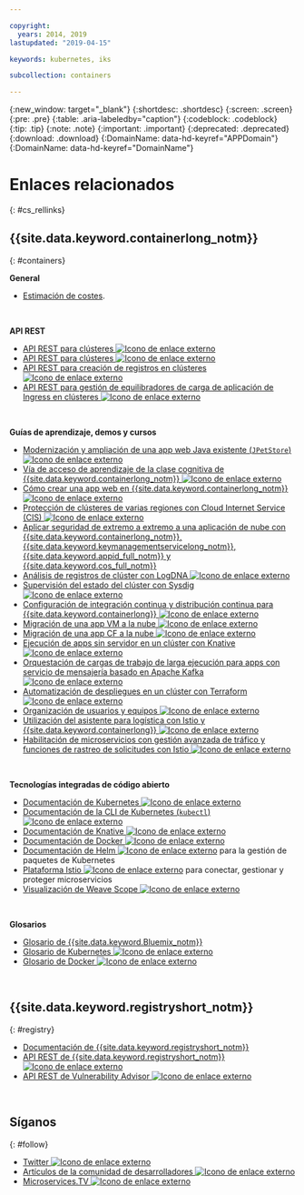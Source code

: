 ```yaml
---

copyright:
  years: 2014, 2019
lastupdated: "2019-04-15"

keywords: kubernetes, iks

subcollection: containers

---
```


{:new_window: target="_blank"}
{:shortdesc: .shortdesc}
{:screen: .screen}
{:pre: .pre}
{:table: .aria-labeledby="caption"}
{:codeblock: .codeblock}
{:tip: .tip}
{:note: .note}
{:important: .important}
{:deprecated: .deprecated}
{:download: .download}
{:DomainName: data-hd-keyref="APPDomain"}
{:DomainName: data-hd-keyref="DomainName"}




# Enlaces relacionados
{: #cs_rellinks}

## {{site.data.keyword.containerlong_notm}}
{: #containers}

**General**

- [Estimación de costes](/docs/billing-usage?topic=billing-usage-cost#cost).

<br />


**API REST**

- [API REST para clústeres ![Icono de enlace externo](../icons/launch-glyph.svg "Icono de enlace externo")](https://containers.cloud.ibm.com/swagger-api/)
- [API REST para clústeres ![Icono de enlace externo](../icons/launch-glyph.svg "Icono de enlace externo")](https://containers.cloud.ibm.com/swagger-api/swagger.json)
- [API REST para creación de registros en clústeres ![Icono de enlace externo](../icons/launch-glyph.svg "Icono de enlace externo")](https://containers.cloud.ibm.com/swagger-logging/)
- [API REST para gestión de equilibradores de carga de aplicación de Ingress en clústeres ![Icono de enlace externo](../icons/launch-glyph.svg "Icono de enlace externo")](https://containers.cloud.ibm.com/swagger-alb-api/)

<br />


**Guías de aprendizaje, demos y cursos**

- [Modernización y ampliación de una app web Java existente (`JPetStore`)![Icono de enlace externo](../icons/launch-glyph.svg "Icono de enlace externo")](https://github.com/IBM-Cloud/jpetstore-kubernetes)
- [Vía de acceso de aprendizaje de la clase cognitiva de {{site.data.keyword.containerlong_notm}} ![Icono de enlace externo](../icons/launch-glyph.svg "Icono de enlace externo")](https://cognitiveclass.ai/learn/containers-k8s-and-istio-on-ibm-cloud/)
- [Cómo crear una app web en {{site.data.keyword.containerlong_notm}} ![Icono de enlace externo](../icons/launch-glyph.svg "Icono de enlace externo")](/docs/tutorials?topic=solution-tutorials-scalable-webapp-kubernetes#scalable-webapp-kubernetes)
- [Protección de clústeres de varias regiones con Cloud Internet Service (CIS) ![Icono de enlace externo](../icons/launch-glyph.svg "Icono de enlace externo")](/docs/tutorials?topic=solution-tutorials-multi-region-k8s-cis#multi-region-k8s-cis)
- [Aplicar seguridad de extremo a extremo a una aplicación de nube con {{site.data.keyword.containerlong_notm}}, {{site.data.keyword.keymanagementservicelong_notm}}, {{site.data.keyword.appid_full_notm}} y {{site.data.keyword.cos_full_notm}}](/docs/tutorials?topic=solution-tutorials-cloud-e2e-security#cloud-e2e-security)
- [Análisis de registros de clúster con LogDNA ![Icono de enlace externo](../icons/launch-glyph.svg "Icono de enlace externo")](/docs/services/Log-Analysis-with-LogDNA?topic=LogDNA-kube#kube)
- [Supervisión del estado del clúster con Sysdig ![Icono de enlace externo](../icons/launch-glyph.svg "Icono de enlace externo")](/docs/services/Monitoring-with-Sysdig?topic=Sysdig-kubernetes_cluster#kubernetes_cluster)
- [Configuración de integración continua y distribución continua para {{site.data.keyword.containerlong}} ![Icono de enlace externo](../icons/launch-glyph.svg "Icono de enlace externo")](/docs/tutorials?topic=solution-tutorials-continuous-deployment-to-kubernetes#continuous-deployment-to-kubernetes)
- [Migración de una app VM a la nube ![Icono de enlace externo](../icons/launch-glyph.svg "Icono de enlace externo")](/docs/tutorials?topic=solution-tutorials-vm-to-containers-and-kubernetes#vm-to-containers-and-kubernetes)
- [Migración de una app CF a la nube ![Icono de enlace externo](../icons/launch-glyph.svg "Icono de enlace externo")](/docs/containers?topic=containers-cf_tutorial#cf_tutorial)
- [Ejecución de apps sin servidor en un clúster con Knative ![Icono de enlace externo](../icons/launch-glyph.svg "Icono de enlace externo")](/docs/containers?topic=containers-knative_tutorial#knative_tutorial)
- [Orquestación de cargas de trabajo de larga ejecución para apps con servicio de mensajería basado en Apache Kafka ![Icono de enlace externo](../icons/launch-glyph.svg "Icono de enlace externo")](/docs/tutorials?topic=solution-tutorials-pub-sub-object-storage#pub-sub-object-storage)
- [Automatización de despliegues en un clúster con Terraform ![Icono de enlace externo](../icons/launch-glyph.svg "Icono de enlace externo")](/docs/tutorials?topic=solution-tutorials-plan-create-update-deployments#plan-create-update-deployments)
- [Organización de usuarios y equipos ![Icono de enlace externo](../icons/launch-glyph.svg "Icono de enlace externo")](/docs/tutorials?topic=solution-tutorials-users-teams-applications#users-teams-applications)
- [Utilización del asistente para logística con Istio y {{site.data.keyword.containerlong}} ![Icono de enlace externo](../icons/launch-glyph.svg "Icono de enlace externo")](https://github.com/IBM-Cloud/logistics-wizard-kubernetes)
- [Habilitación de microservicios con gestión avanzada de tráfico y funciones de rastreo de solicitudes con Istio ![Icono de enlace externo](../icons/launch-glyph.svg "Icono de enlace externo")](https://developer.ibm.com/code/patterns/manage-microservices-traffic-using-istio/)

<br />


**Tecnologías integradas de código abierto**

- [Documentación de Kubernetes ![Icono de enlace externo](../icons/launch-glyph.svg "Icono de enlace externo")](https://kubernetes.io/)
- [Documentación de la CLI de Kubernetes (`kubectl`) ![Icono de enlace externo](../icons/launch-glyph.svg "Icono de enlace externo")](https://kubectl.docs.kubernetes.io/)
- [Documentación de Knative ![Icono de enlace externo](../icons/launch-glyph.svg "Icono de enlace externo")](https://github.com/knative/docs)
- [Documentación de Docker ![Icono de enlace externo](../icons/launch-glyph.svg "Icono de enlace externo")](https://docs.docker.com/engine/)
- <a href="https://docs.helm.sh/helm/" target="_blank">Documentación de Helm <img src="../icons/launch-glyph.svg" alt="Icono de enlace externo"></a> para la gestión de paquetes de Kubernetes
- [Plataforma Istio ![Icono de enlace externo](../icons/launch-glyph.svg "Icono de enlace externo")](https://istio.io/) para conectar, gestionar y proteger microservicios
- [Visualización de Weave Scope ![Icono de enlace externo](../icons/launch-glyph.svg "Icono de enlace externo")](https://www.weave.works/oss/scope/)

<br />


**Glosarios**

- [Glosario de {{site.data.keyword.Bluemix_notm}}](/docs/overview/glossary?topic=overview-glossary#glossary)
- [Glosario de Kubernetes ![Icono de enlace externo](../icons/launch-glyph.svg "Icono de enlace externo")](https://kubernetes.io/docs/reference/glossary/?fundamental=true)
- [Glosario de Docker ![Icono de enlace externo](../icons/launch-glyph.svg "Icono de enlace externo")](https://docs.docker.com/glossary/)

<br />


## {{site.data.keyword.registryshort_notm}}
{: #registry}

- [Documentación de {{site.data.keyword.registryshort_notm}}](/docs/services/Registry?topic=registry-getting-started)
- [API REST de {{site.data.keyword.registryshort_notm}} ![Icono de enlace externo](../icons/launch-glyph.svg "Icono de enlace externo")](https://{DomainName}/apidocs/container-registry)
- [API REST de Vulnerability Advisor ![Icono de enlace externo](../icons/launch-glyph.svg "Icono de enlace externo")](https://{DomainName}/apidocs/container-registry/va)

<br />


## Síganos
{: #follow}

- [Twitter ![Icono de enlace externo](../icons/launch-glyph.svg "Icono de enlace externo")](https://twitter.com/hashtag/IKS)
- [Artículos de la comunidad de desarrolladores ![Icono de enlace externo](../icons/launch-glyph.svg "Icono de enlace externo")](https://www.ibm.com/blogs/bluemix/tag/containers/)
- [Microservices.TV ![Icono de enlace externo](../icons/launch-glyph.svg "Icono de enlace externo")](https://developer.ibm.com/tv/microservices/)

<br />


